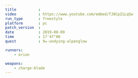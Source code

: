 ```yaml
---
title          :
video          : https://www.youtube.com/embed/TJ8CpZiLqSw
run_type       : freestyle
platform       : pc
patch_version  : 
date           : 2019-08-09
time           : 17'47"80
quest          : 9★-undying-alpenglow

runners:
    - orion

weapons:
    - charge-blade
---
```

